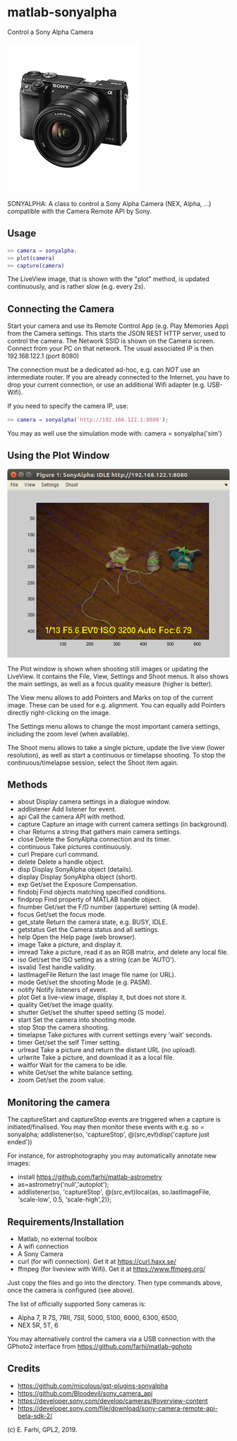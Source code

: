 # matlab-sonyalpha
Control a Sony Alpha Camera

![Image of A6000](https://github.com/farhi/matlab-sonyalpha/blob/master/%40sonyalpha/doc/A6000.png)

SONYALPHA: A class to control a Sony Alpha Camera (NEX, Alpha, ...) compatible
  with the Camera Remote API by Sony.
 
Usage
-----

```matlab
>> camera = sonyalpha;
>> plot(camera)
>> capture(camera)
```

The LiveView image, that is shown with the "plot" method, is updated continuously, and is rather slow (e.g. every 2s).
 
Connecting the Camera
---------------------
  
  Start your camera and use its Remote Control App (e.g. Play Memories App) 
  from the Camera settings. This starts the JSON REST HTTP server, used to 
  control the camera. The Network SSID is shown on the Camera screen.
  Connect from your PC on that network.
  The usual associated IP is then 192.168.122.1 (port 8080)
 
  The connection must be a dedicated ad-hoc, e.g. can _NOT_ use an intermediate 
  router. If you are already connected to the Internet, you have to drop your
  current connection, or use an additional Wifi adapter (e.g. USB-Wifi).
  
  If you need to specify the camera IP, use:
  
```matlab
>> camera = sonyalpha('http://192.168.122.1:8080');
```

You may as well use the simulation mode with: camera = sonyalpha('sim')
  
Using the Plot Window
---------------------

![Image of SonyAlpha](https://github.com/farhi/matlab-sonyalpha/blob/master/%40sonyalpha/doc/SonyAlpha_image.png)

  The Plot window is shown when shooting still images or updating the LiveView. It
  contains the File, View, Settings and Shoot menus. It also shows the main
  settings, as well as a focus quality measure (higher is better).

  The View menu allows to add Pointers and Marks on top of the current image. These
  can be used for e.g. alignment. You can equally add Pointers directly
  right-clicking on the image.

  The Settings menu allows to change the most important camera settings, including
  the zoom level (when available). 

  The Shoot menu allows to take a single picture, update the live view (lower 
  resolution), as well as start a continuous or timelapse shooting. 
  To stop the continuous/timelapse session, select the Shoot item again.
  
Methods
-------

- about         Display camera settings in a dialogue window.   
- addlistener   Add listener for event.   
- api           Call the camera API with method.   
- capture       Capture an image with current camera settings (in background).   
- char          Returns a string that gathers main camera settings.   
- close         Delete the SonyAlpha connection and its timer.   
- continuous    Take pictures continuously.   
- curl          Prepare curl command.   
- delete        Delete a handle object.   
- disp          Display SonyAlpha object (details).   
- display       Display SonyAlpha object (short).  
- exp           Get/set the Exposure Compensation.   
- findobj       Find objects matching specified conditions.   
- findprop      Find property of MATLAB handle object.   
- fnumber       Get/set the F/D number (apperture) setting (A mode).   
- focus         Get/set the focus mode.   
- get_state     Return the camera state, e.g. BUSY, IDLE.   
- getstatus     Get the Camera status and all settings.  
- help          Open the Help page (web browser).   
- image         Take a picture, and display it.   
- imread        Take a picture, read it as an RGB matrix, and delete any local file.   
- iso           Get/set the ISO setting as a string (can be 'AUTO'). 
- isvalid       Test handle validity.   
- lastImageFile Return the last image file name (or URL).   
- mode          Get/set the shooting Mode (e.g. PASM).   
- notify        Notify listeners of event.   
- plot          Get a live-view image, display it, but does not store it.   
- quality       Get/set the image quality.   
- shutter       Get/set the shutter speed setting (S mode).   
- start         Set the camera into shooting mode.   
- stop          Stop the camera shooting.   
- timelapse     Take pictures with current settings every 'wait' seconds.   
- timer         Get/set the self Timer setting.   
- urlread       Take a picture and return the distant URL (no upload).   
- urlwrite      Take a picture, and download it as a local file.   
- waitfor       Wait for the camera to be idle.   
- white         Get/set the white balance setting.   
- zoom          Get/set the zoom value. 

Monitoring the camera
---------------------
The captureStart and captureStop events are triggered when a capture is
initiated/finalised. You may then monitor these events with e.g.
   so = sonyalpha;
   addlistener(so, 'captureStop', @(src,evt)disp('capture just ended'))
 
For instance, for astrophotography you may automatically annotate new images:
 - install https://github.com/farhi/matlab-astrometry
 - as=astrometry('null','autoplot');
 - addlistener(so, 'captureStop', @(src,evt)local(as, so.lastImageFile, 'scale-low', 0.5, 'scale-high',2));
  
Requirements/Installation
-------------------------

- Matlab, no external toolbox
- A wifi connection
- A Sony Camera
- curl (for wifi connection). Get it at https://curl.haxx.se/
- ffmpeg (for liveview with Wifi). Get it at https://www.ffmpeg.org/

Just copy the files and go into the directory. Then type commands above, once the
camera is configured (see above).

The list of officially supported Sony cameras is: 
- Alpha 7, R 7S, 7RII, 7SII, 5000, 5100, 6000, 6300, 6500, 
- NEX   5R, 5T, 6

You may alternatively control the camera via a USB connection with the GPhoto2
interface from https://github.com/farhi/matlab-gphoto
 
Credits
-------

- https://github.com/micolous/gst-plugins-sonyalpha
- https://github.com/Bloodevil/sony_camera_api
- https://developer.sony.com/develop/cameras/#overview-content
- https://developer.sony.com/file/download/sony-camera-remote-api-beta-sdk-2/
 
(c) E. Farhi, GPL2, 2019.




